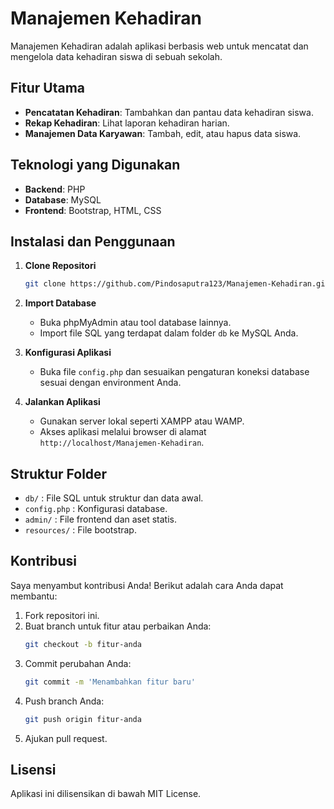 # Manajemen Kehadiran

Manajemen Kehadiran adalah aplikasi berbasis web untuk mencatat dan mengelola data kehadiran siswa di sebuah sekolah.

## Fitur Utama

- **Pencatatan Kehadiran**: Tambahkan dan pantau data kehadiran siswa.
- **Rekap Kehadiran**: Lihat laporan kehadiran harian.
- **Manajemen Data Karyawan**: Tambah, edit, atau hapus data siswa.

## Teknologi yang Digunakan

- **Backend**: PHP
- **Database**: MySQL
- **Frontend**: Bootstrap, HTML, CSS

## Instalasi dan Penggunaan

1. **Clone Repositori**
   ```bash
   git clone https://github.com/Pindosaputra123/Manajemen-Kehadiran.git
   ```

2. **Import Database**
   - Buka phpMyAdmin atau tool database lainnya.
   - Import file SQL yang terdapat dalam folder `db` ke MySQL Anda.

3. **Konfigurasi Aplikasi**
   - Buka file `config.php` dan sesuaikan pengaturan koneksi database sesuai dengan environment Anda.

4. **Jalankan Aplikasi**
   - Gunakan server lokal seperti XAMPP atau WAMP.
   - Akses aplikasi melalui browser di alamat `http://localhost/Manajemen-Kehadiran`.

## Struktur Folder

- `db/` : File SQL untuk struktur dan data awal.
- `config.php` : Konfigurasi database.
- `admin/` : File frontend dan aset statis.
- `resources/` : File bootstrap.

## Kontribusi

Saya menyambut kontribusi Anda! Berikut adalah cara Anda dapat membantu:

1. Fork repositori ini.
2. Buat branch untuk fitur atau perbaikan Anda:
   ```bash
   git checkout -b fitur-anda
   ```
3. Commit perubahan Anda:
   ```bash
   git commit -m 'Menambahkan fitur baru'
   ```
4. Push branch Anda:
   ```bash
   git push origin fitur-anda
   ```
5. Ajukan pull request.

## Lisensi

Aplikasi ini dilisensikan di bawah MIT License.
